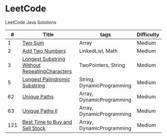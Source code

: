 LeetCode
========

LeetCode Java Solutions

| # | Title | tags | Difficulty |
|---| ----- | -------- | ---------- |
|1|[Two Sum](https://oj.leetcode.com/problems/two-sum/)|Array|Medium|
|2|[Add Two Numbers](https://oj.leetcode.com/problems/add-two-numbers/)|LinkedList, Math|Medium|
|3|[Longest Substring Without RepeatingCharacters](https://oj.leetcode.com/problems/longest-substring-without-repeating-characters/)|TwoPointers, String|Medium|
|5|[Longest Palindromic Substring](https://oj.leetcode.com/problems/longest-palindromic-substring/)|String, DynamicProgramming|Medium|
|62|[Unique Paths](https://oj.leetcode.com/problems/unique-paths/)|Array, DynamicProgramming|Medium|
|63|[Unique Paths II](https://oj.leetcode.com/problems/unique-paths-ii/)|Array, DynamicProgramming|Medium|
|121|[Best Time to Buy and Sell Stock](https://leetcode.com/problems/best-time-to-buy-and-sell-stock/)|Array, DynamicProgramming|Medium|


